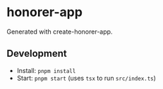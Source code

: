 # honorer-app

Generated with create-honorer-app.

## Development

- Install: `pnpm install`
- Start: `pnpm start` (uses `tsx` to run `src/index.ts`)
